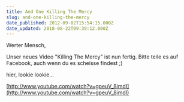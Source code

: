 ```yaml
---
title: And One Killing The Mercy
slug: and-one-killing-the-mercy
date_published: 2012-09-02T15:54:15.000Z
date_updated: 2018-08-22T09:39:12.000Z
---
```


Werter Mensch,

Unser neues Video "Killing The Mercy" ist nun fertig. Bitte teile es auf Facebook, auch wenn du es scheisse findest ;)

hier, lookie lookie...

[http://www.youtube.com/watch?v=gpeuV_8imdI](http://www.youtube.com/watch?v=gpeuV_8imdI)

